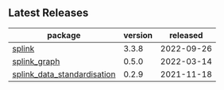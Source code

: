 ## Latest Releases
| package | version | released |
|--------------|-----------|-------------|
| [splink](https://github.com/moj-analytical-services/splink) | 3.3.8 | 2022-09-26 |
| [splink_graph](https://github.com/moj-analytical-services/splink_graph) | 0.5.0 | 2022-03-14 |
| [splink_data_standardisation](https://github.com/moj-analytical-services/splink_data_standardisation) | 0.2.9 | 2021-11-18 |
